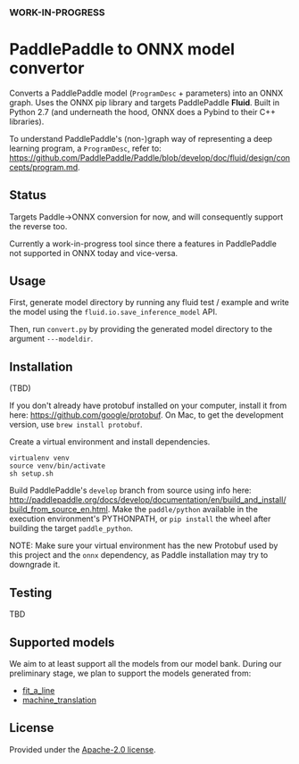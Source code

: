 ### WORK-IN-PROGRESS

# PaddlePaddle to ONNX model convertor

Converts a PaddlePaddle model (`ProgramDesc` + parameters) into an ONNX graph. Uses the ONNX pip library and targets PaddlePaddle **Fluid**. Built in Python 2.7 (and underneath the hood, ONNX does a Pybind to their C++ libraries).

To understand PaddlePaddle's (non-)graph way of representing a deep learning program, a `ProgramDesc`, refer to: https://github.com/PaddlePaddle/Paddle/blob/develop/doc/fluid/design/concepts/program.md.

## Status

Targets Paddle->ONNX conversion for now, and will consequently support the reverse too.

Currently a work-in-progress tool since there a features in PaddlePaddle not supported in ONNX today and vice-versa.

## Usage

First, generate model directory by running any fluid test / example and write the model using the `fluid.io.save_inference_model` API.

Then, run `convert.py` by providing the generated model directory to the argument `---modeldir`.


## Installation

(TBD)

If you don't already have protobuf installed on your computer, install it from here: https://github.com/google/protobuf. On Mac, to get the development version, use `brew install protobuf`.

Create a virtual environment and install dependencies.
```
virtualenv venv
source venv/bin/activate
sh setup.sh
```

Build PaddlePaddle's `develop` branch from source using info here:
http://paddlepaddle.org/docs/develop/documentation/en/build_and_install/build_from_source_en.html. Make the `paddle/python` available in the execution environment's PYTHONPATH, or `pip install` the wheel after building the target `paddle_python`.

NOTE: Make sure your virtual environment has the new Protobuf used by this project and the `onnx` dependency, as Paddle installation may try to downgrade it.

## Testing

TBD

## Supported models

We aim to at least support all the models from our model bank. During our preliminary stage, we plan to support the models generated from:

- [fit_a_line](https://github.com/PaddlePaddle/Paddle/blob/develop/python/paddle/fluid/tests/book/test_fit_a_line.py)
- [machine_translation](https://github.com/PaddlePaddle/Paddle/blob/develop/python/paddle/fluid/tests/book/test_machine_translation.py)

## License
Provided under the [Apache-2.0 license](LICENSE).
